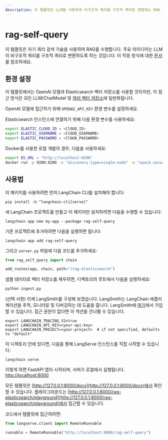 ```yaml
---
description: 이 템플릿은 LLM을 사용하여 비구조적 쿼리를 구조적 쿼리로 변환하는 RAG 자기 쿼리 검색 기법을 수행합니다.
---
```


# rag-self-query

이 템플릿은 자기 쿼리 검색 기술을 사용하여 RAG를 수행합니다. 주요 아이디어는 LLM이 비구조적 쿼리를 구조적 쿼리로 변환하도록 하는 것입니다. 이 작동 방식에 대한 [문서](https://python.langchain.com/docs/modules/data_connection/retrievers/self_query)를 참조하세요.

## 환경 설정

이 템플릿에서는 OpenAI 모델과 Elasticsearch 벡터 저장소를 사용할 것이지만, 이 접근 방식은 모든 LLM/ChatModel 및 [여러 벡터 저장소](https://python.langchain.com/docs/integrations/retrievers/self_query/)에 일반화됩니다.

OpenAI 모델에 접근하기 위해 `OPENAI_API_KEY` 환경 변수를 설정하세요.

Elasticsearch 인스턴스에 연결하기 위해 다음 환경 변수를 사용하세요:

```bash
export ELASTIC_CLOUD_ID = <ClOUD_ID>
export ELASTIC_USERNAME = <ClOUD_USERNAME>
export ELASTIC_PASSWORD = <ClOUD_PASSWORD>
```

Docker를 사용한 로컬 개발의 경우, 다음을 사용하세요:

```bash
export ES_URL = "http://localhost:9200"
docker run -p 9200:9200 -e "discovery.type=single-node" -e "xpack.security.enabled=false" -e "xpack.security.http.ssl.enabled=false" docker.elastic.co/elasticsearch/elasticsearch:8.9.0
```


## 사용법

이 패키지를 사용하려면 먼저 LangChain CLI를 설치해야 합니다:

```shell
pip install -U "langchain-cli[serve]"
```


새 LangChain 프로젝트를 만들고 이 패키지만 설치하려면 다음을 수행할 수 있습니다:

```shell
langchain app new my-app --package rag-self-query
```


기존 프로젝트에 추가하려면 다음을 실행하면 됩니다:

```shell
langchain app add rag-self-query
```


그리고 `server.py` 파일에 다음 코드를 추가하세요:
```python
from rag_self_query import chain

add_routes(app, chain, path="/rag-elasticsearch")
```


샘플 데이터로 벡터 저장소를 채우려면, 디렉토리의 루트에서 다음을 실행하세요:
```bash
python ingest.py
```


(선택 사항) 이제 LangSmith를 구성해 보겠습니다.
LangSmith는 LangChain 애플리케이션을 추적, 모니터링 및 디버깅하는 데 도움을 줍니다.
LangSmith에 [여기](https://smith.langchain.com/)에서 가입할 수 있습니다.
접근 권한이 없다면 이 섹션을 건너뛸 수 있습니다.

```shell
export LANGCHAIN_TRACING_V2=true
export LANGCHAIN_API_KEY=<your-api-key>
export LANGCHAIN_PROJECT=<your-project>  # if not specified, defaults to "default"
```


이 디렉토리 안에 있다면, 다음을 통해 LangServe 인스턴스를 직접 시작할 수 있습니다:

```shell
langchain serve
```


이렇게 하면 FastAPI 앱이 시작되며, 서버가 로컬에서 실행됩니다.
[http://localhost:8000](http://localhost:8000)

모든 템플릿은 [http://127.0.0.1:8000/docs](http://127.0.0.1:8000/docs)에서 확인할 수 있습니다.
플레이그라운드는 [http://127.0.0.1:8000/rag-elasticsearch/playground](http://127.0.0.1:8000/rag-elasticsearch/playground)에서 접근할 수 있습니다.  

코드에서 템플릿에 접근하려면:

```python
from langserve.client import RemoteRunnable

runnable = RemoteRunnable("http://localhost:8000/rag-self-query")
```